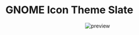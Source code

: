 # GNOME Icon Theme Slate
<p align="center">
  <img src="https://raw.githubusercontent.com/Kogiku/gnome-icon-theme-slate/debian/master/preview.png" alt="preview"/>
</p>
